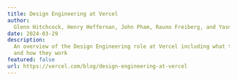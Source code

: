 ```yaml
---
title: Design Engineering at Vercel
author:
  Glenn Hitchcock, Henry Heffernan, John Pham, Rauno Freiberg, and Yasmin Pessoa
date: 2024-03-29
description:
  An overview of the Design Engineering role at Vercel including what they do
  and how they work
featured: false
url: https://vercel.com/blog/design-engineering-at-vercel
---
```

